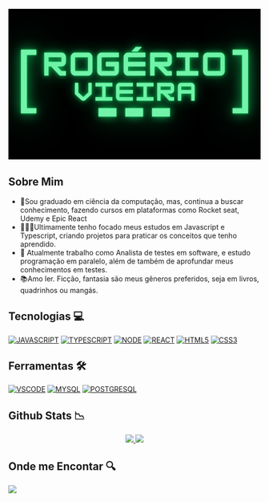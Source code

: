 
<p align="center">
<a href="./.github/banner.png">
  <img src="./.github/banner.png" width=700 height=300 alt="Rogério Vieira"/>
</a>
</p>

## Sobre Mim

- 📒Sou graduado em ciência da computação, mas, continua a buscar conhecimento, fazendo cursos em plataformas como Rocket seat, Udemy e Epic React
- 🧑🏾‍💻Ultimamente tenho focado meus estudos em Javascript e Typescript, criando projetos para praticar os conceitos que tenho aprendido.
- 💼 Atualmente trabalho como Analista de testes em software, e estudo programação em paralelo, além de também de aprofundar meus conhecimentos em testes.
- 📚Amo ler. Ficção, fantasia são meus gêneros preferidos, seja em livros, quadrinhos ou mangás. 

## Tecnologias 💻

[![JAVASCRIPT](https://img.shields.io/badge/JavaScript-F7DF1E?style=for-the-badge&logo=javascript&logoColor=white)](https://developer.mozilla.org/pt-BR/docs/Web/JavaScript)
[![TYPESCRIPT](https://img.shields.io/badge/TypeScript-007ACC?style=for-the-badge&logo=typescript&logoColor=white)](https://www.typescriptlang.org/)
[![NODE](https://img.shields.io/badge/Node.js-43853D?style=for-the-badge&logo=node.js&logoColor=white)](https://https://reactjs.org/)
[![REACT](https://img.shields.io/badge/React-61DAFB?style=for-the-badge&logo=react&logoColor=white)](https://https://reactjs.org/)
[![HTML5](https://img.shields.io/badge/HTML5-E34F26?style=for-the-badge&logo=html5&logoColor=white)](https://developer.mozilla.org/pt-BR/docs/Web/HTML)
[![CSS3](https://img.shields.io/badge/CSS3-1572B6?style=for-the-badge&logo=css3&logoColor=white)](https://developer.mozilla.org/pt-BR/docs/Web/CSS)

## Ferramentas 🛠️

[![VSCODE](https://img.shields.io/badge/Visual_Studio_Code-0078D4?style=for-the-badge&logo=visual%20studio%20code&logoColor=white)](https://code.visualstudio.com/)
[![MYSQL](https://img.shields.io/badge/MySQL-005C84?style=for-the-badge&logo=mysql&logoColor=white)](https://www.mysql.com/)
[![POSTGRESQL](https://img.shields.io/badge/PostgreSQL-316192?style=for-the-badge&logo=postgresql&logoColor=white)](https://www.postgresql.org/)


## Github Stats 📉

<p align="center">
<a href="https://github.com/Rogerio0Vieira">
  <img height="180em" src="https://github-readme-stats.vercel.app/api?username=Rogerio0Vieira&show_icons=true&theme=dark"/>
  <img height="180em" src="https://api.githubtrends.io/user/svg/Rogerio0Vieira/langs?time_range=one_year&theme=dark"/>
</a>
</p>

## Onde me Encontar 🔍

[<img src="https://img.shields.io/badge/linkedin-%230077B5.svg?&style=for-the-badge&logo=linkedin&logoColor=white" />](https://www.linkedin.com/in/rvb8/)
